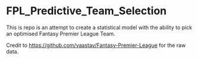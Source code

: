# FPL_Predictive_Team_Selection
This is repo is an attempt to create a statistical model with the ability to pick an optimised Fantasy Premier League Team.

 Credit to https://github.com/vaastav/Fantasy-Premier-League for the raw data.
